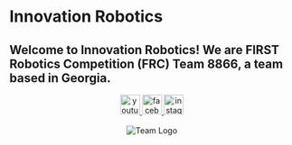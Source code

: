 # Innovation Robotics

<h2 align="left">Welcome to Innovation Robotics! We are FIRST Robotics Competition (FRC) Team 8866, a team based in Georgia.</h2>

<div align="center">
  <a href="https://www.youtube.com/@frc8866" target="_blank">
    <img src="https://img.shields.io/static/v1?message=Youtube&logo=youtube&label=&color=FF0000&logoColor=white&labelColor=&style=for-the-badge" height="35" alt="youtube logo"  />
  </a>
  <a href="https://www.facebook.com/groups/1521640688379104" target="_blank">
    <img src="https://img.shields.io/static/v1?message=Facebook&logo=facebook&label=&color=7289DA&logoColor=white&labelColor=&style=for-the-badge" height="35" alt="facebook logo"  />
  </a>
  <a href="https://www.instagram.com/frc8866/" target="_blank">
    <img src="https://img.shields.io/static/v1?message=Instagram&logo=instagram&label=&color=D14836&logoColor=white&labelColor=&style=for-the-badge" height="35" alt="instagram logo"  />
  </a>
</div>

<br clear="both">

<div align="center">
  <img src="https://i.guns.lol/cO5TfheRvC2E3sfDsllqa6WFyJLBCskVICEhjfVkT8Igv.png" alt="Team Logo" />
</div>


